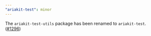 ```yaml
---
"ariakit-test": minor
---
```


The `ariakit-test-utils` package has been renamed to `ariakit-test`. ([#1296](https://github.com/ariakit/ariakit/pull/1296))
